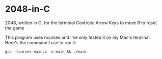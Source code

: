 # 2048-in-C
2048, written in C, for the terminal
Controls: 
Arrow Keys to move
R to reset the game

This program uses ncurses and I've only tested it on my Mac's terminal. Here's the command I use to run it:

`gcc -lcurses main.c -o main && ./main`
